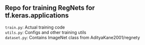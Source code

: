 ## Repo for training RegNets for tf.keras.applications

`train.py`: Actual training code   
`utils.py`: Configs and other training utils   
`dataset.py`: Contains ImageNet class from AdityaKane2001/regnety   
